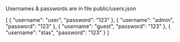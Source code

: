 Usernames & passwords are in file public/users.json

[
  {
    "username": "user",
    "password": "123"
  },
  {
    "username": "admin",
    "password": "123"
  },
  {
    "username": "guest",
    "password": "123"
  },
  {
    "username": "stas",
    "password": "123"
  }
]